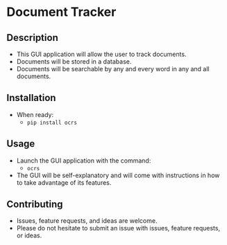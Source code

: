 # Document Tracker
## Description
- This GUI application will allow the user to track documents.
- Documents will be stored in a database.
- Documents will be searchable by any and every word in any and all documents.

## Installation
- When ready:
  - `pip install ocrs`
  
## Usage
- Launch the GUI application with the command:
  - `ocrs`
- The GUI will be self-explanatory and will come with instructions in how to take advantage of its features.

## Contributing
- Issues, feature requests, and ideas are welcome.
- Please do not hesitate to submit an issue with issues, feature requests, or ideas.


